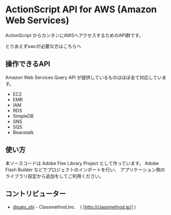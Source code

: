 ActionScript API for AWS (Amazon Web Services)
=============

ActionScript からカンタンにAWSへアクセスするためのAPI群です。

とりあえずswcが必要な方はこちらへ

操作できるAPI
-------

Amazon Web Services Query API が提供しているものはほぼ全て対応しています。

* EC2
* EMR
* IAM
* RDS
* SimpleDB
* SNS
* SQS
* Beanstalk

使い方
-------
本ソースコードは Adobe Flex Library Project として作っています。
Adobe Flash Builder などでプロジェクトのインポートを行い、
アプリケーション側のライブラリ設定から追加をしてご利用ください。 

コントリビューター
-------

* [@sato_shi](http://twitter.com/sato_shi/) - Classmethod,Inc.　( [http://classmethod.jp/] )
